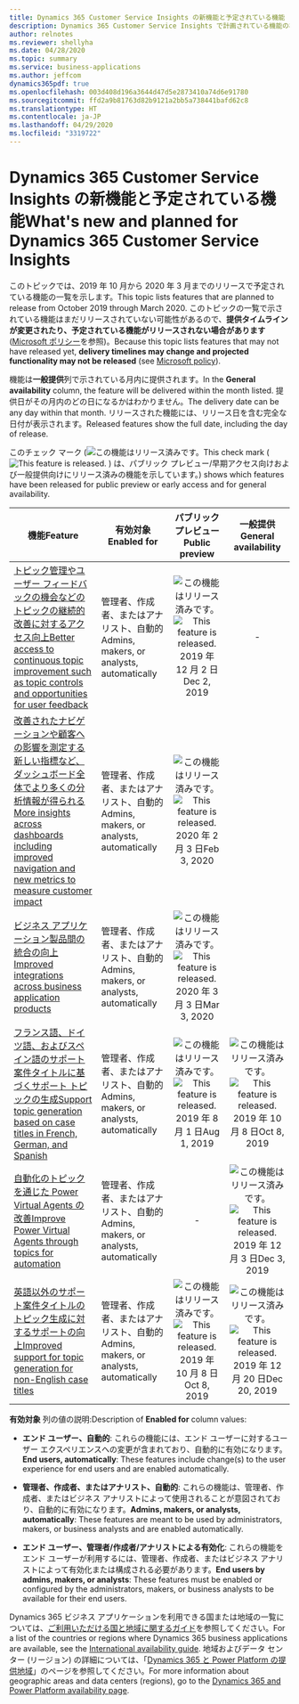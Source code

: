 ```yaml
---
title: Dynamics 365 Customer Service Insights の新機能と予定されている機能 (2019 年リリース ウェーブ 2)
description: Dynamics 365 Customer Service Insights で計画されている機能の概要。
author: relnotes
ms.reviewer: shellyha
ms.date: 04/28/2020
ms.topic: summary
ms.service: business-applications
ms.author: jeffcom
dynamics365pdf: true
ms.openlocfilehash: 003d408d196a3644d47d5e2873410a74d6e91780
ms.sourcegitcommit: ffd2a9b81763d82b9121a2bb5a738441bafd62c8
ms.translationtype: HT
ms.contentlocale: ja-JP
ms.lasthandoff: 04/29/2020
ms.locfileid: "3319722"
---
```

# <a name="whats-new-and-planned-for-dynamics-365-customer-service-insights"></a><span data-ttu-id="278c6-103">Dynamics 365 Customer Service Insights の新機能と予定されている機能</span><span class="sxs-lookup"><span data-stu-id="278c6-103">What's new and planned for Dynamics 365 Customer Service Insights</span></span>

<span data-ttu-id="278c6-104">このトピックでは、2019 年 10 月から 2020 年 3 月までのリリースで予定されている機能の一覧を示します。</span><span class="sxs-lookup"><span data-stu-id="278c6-104">This topic lists features that are planned to release from October 2019 through March 2020.</span></span> <span data-ttu-id="278c6-105">このトピックの一覧で示されている機能はまだリリースされていない可能性があるので、**提供タイムラインが変更されたり、予定されている機能がリリースされない場合があります** ([Microsoft ポリシー](https://go.microsoft.com/fwlink/p/?linkid=2007332)を参照)。</span><span class="sxs-lookup"><span data-stu-id="278c6-105">Because this topic lists features that may not have released yet, **delivery timelines may change and projected functionality may not be released** (see [Microsoft policy](https://go.microsoft.com/fwlink/p/?linkid=2007332)).</span></span>

<span data-ttu-id="278c6-106">機能は**一般提供**列で示されている月内に提供されます。</span><span class="sxs-lookup"><span data-stu-id="278c6-106">In the **General availability** column, the feature will be delivered within the month listed.</span></span> <span data-ttu-id="278c6-107">提供日がその月内のどの日になるかはわかりません。</span><span class="sxs-lookup"><span data-stu-id="278c6-107">The delivery date can be any day within that month.</span></span> <span data-ttu-id="278c6-108">リリースされた機能には、リリース日を含む完全な日付が表示されます。</span><span class="sxs-lookup"><span data-stu-id="278c6-108">Released features show the full date, including the day of release.</span></span>

<span data-ttu-id="278c6-109">このチェック マーク (![この機能はリリース済みです。](/dynamics365-release-plan/media/green-checkmark.png "この機能はリリース済みです。")</span><span class="sxs-lookup"><span data-stu-id="278c6-109">This check mark (![This feature is released.](/dynamics365-release-plan/media/green-checkmark.png "This feature is released.")</span></span> <span data-ttu-id="278c6-110">) は、パブリック プレビュー/早期アクセス向けおよび一般提供向けにリリース済みの機能を示しています。</span><span class="sxs-lookup"><span data-stu-id="278c6-110">) shows which features have been released for public preview or early access and for general availability.</span></span>

| <span data-ttu-id="278c6-111">機能</span><span class="sxs-lookup"><span data-stu-id="278c6-111">Feature</span></span>    | <span data-ttu-id="278c6-112">有効対象</span><span class="sxs-lookup"><span data-stu-id="278c6-112">Enabled for</span></span>    |  <span data-ttu-id="278c6-113">パブリック プレビュー</span><span class="sxs-lookup"><span data-stu-id="278c6-113">Public preview</span></span> |  <span data-ttu-id="278c6-114">一般提供</span><span class="sxs-lookup"><span data-stu-id="278c6-114">General availability</span></span> | 
| ---------- |---------------- | :---------------: |:--------------: |
| [<span data-ttu-id="278c6-115">トピック管理やユーザー フィードバックの機会などのトピックの継続的改善に対するアクセス向上</span><span class="sxs-lookup"><span data-stu-id="278c6-115">Better access to continuous topic improvement such as topic controls and opportunities for user feedback</span></span>](continuous-topic-improvement-such-as-additional-topic-controls-opportunities-user-feedback.md) | <span data-ttu-id="278c6-116">管理者、作成者、またはアナリスト、自動的</span><span class="sxs-lookup"><span data-stu-id="278c6-116">Admins, makers, or analysts, automatically</span></span>| <span data-ttu-id="278c6-117">![この機能はリリース済みです。](/dynamics365-release-plan/media/green-checkmark.png "この機能はリリース済みです。")</span><span class="sxs-lookup"><span data-stu-id="278c6-117">![This feature is released.](/dynamics365-release-plan/media/green-checkmark.png "This feature is released.")</span></span> <span data-ttu-id="278c6-118">2019 年 12 月 2 日</span><span class="sxs-lookup"><span data-stu-id="278c6-118">Dec 2, 2019</span></span>|- | 
| [<span data-ttu-id="278c6-119">改善されたナビゲーションや顧客への影響を測定する新しい指標など、ダッシュボード全体でより多くの分析情報が得られる</span><span class="sxs-lookup"><span data-stu-id="278c6-119">More insights across dashboards including improved navigation and new metrics to measure customer impact</span></span>](additional-ai-capabilities-such-as-anomaly-detection-prediction-sentiment-analysis.md) | <span data-ttu-id="278c6-120">管理者、作成者、またはアナリスト、自動的</span><span class="sxs-lookup"><span data-stu-id="278c6-120">Admins, makers, or analysts, automatically</span></span>| <span data-ttu-id="278c6-121">![この機能はリリース済みです。](/dynamics365-release-plan/media/green-checkmark.png "この機能はリリース済みです。")</span><span class="sxs-lookup"><span data-stu-id="278c6-121">![This feature is released.](/dynamics365-release-plan/media/green-checkmark.png "This feature is released.")</span></span> <span data-ttu-id="278c6-122">2020 年 2 月 3 日</span><span class="sxs-lookup"><span data-stu-id="278c6-122">Feb 3, 2020</span></span>| | 
| [<span data-ttu-id="278c6-123">ビジネス アプリケーション製品間の統合の向上</span><span class="sxs-lookup"><span data-stu-id="278c6-123">Improved integrations across business application products</span></span>](improved-integrations-across-business-application-products.md) | <span data-ttu-id="278c6-124">管理者、作成者、またはアナリスト、自動的</span><span class="sxs-lookup"><span data-stu-id="278c6-124">Admins, makers, or analysts, automatically</span></span>| <span data-ttu-id="278c6-125">![この機能はリリース済みです。](/dynamics365-release-plan/media/green-checkmark.png "この機能はリリース済みです。")</span><span class="sxs-lookup"><span data-stu-id="278c6-125">![This feature is released.](/dynamics365-release-plan/media/green-checkmark.png "This feature is released.")</span></span> <span data-ttu-id="278c6-126">2020 年 3 月 3 日</span><span class="sxs-lookup"><span data-stu-id="278c6-126">Mar 3, 2020</span></span>| | 
| [<span data-ttu-id="278c6-127">フランス語、ドイツ語、およびスペイン語のサポート案件タイトルに基づくサポート トピックの生成</span><span class="sxs-lookup"><span data-stu-id="278c6-127">Support topic generation based on case titles in French, German, and Spanish</span></span>](support-topic-generation-based-case-titles-french-german-spanish.md) | <span data-ttu-id="278c6-128">管理者、作成者、またはアナリスト、自動的</span><span class="sxs-lookup"><span data-stu-id="278c6-128">Admins, makers, or analysts, automatically</span></span>| <span data-ttu-id="278c6-129">![この機能はリリース済みです。](/dynamics365-release-plan/media/green-checkmark.png "この機能はリリース済みです。")</span><span class="sxs-lookup"><span data-stu-id="278c6-129">![This feature is released.](/dynamics365-release-plan/media/green-checkmark.png "This feature is released.")</span></span> <span data-ttu-id="278c6-130">2019 年 8 月 1 日</span><span class="sxs-lookup"><span data-stu-id="278c6-130">Aug 1, 2019</span></span>|<span data-ttu-id="278c6-131">![この機能はリリース済みです。](/dynamics365-release-plan/media/green-checkmark.png "この機能はリリース済みです。")</span><span class="sxs-lookup"><span data-stu-id="278c6-131">![This feature is released.](/dynamics365-release-plan/media/green-checkmark.png "This feature is released.")</span></span> <span data-ttu-id="278c6-132">2019 年 10 月 8 日</span><span class="sxs-lookup"><span data-stu-id="278c6-132">Oct 8, 2019</span></span> | 
| [<span data-ttu-id="278c6-133">自動化のトピックを通じた Power Virtual Agents の改善</span><span class="sxs-lookup"><span data-stu-id="278c6-133">Improve Power Virtual Agents through topics for automation</span></span>](improve-dynamics-365-virtual-agent-customer-service-through-topics-automation.md) | <span data-ttu-id="278c6-134">管理者、作成者、またはアナリスト、自動的</span><span class="sxs-lookup"><span data-stu-id="278c6-134">Admins, makers, or analysts, automatically</span></span>| -|<span data-ttu-id="278c6-135">![この機能はリリース済みです。](/dynamics365-release-plan/media/green-checkmark.png "この機能はリリース済みです。")</span><span class="sxs-lookup"><span data-stu-id="278c6-135">![This feature is released.](/dynamics365-release-plan/media/green-checkmark.png "This feature is released.")</span></span> <span data-ttu-id="278c6-136">2019 年 12 月 3 日</span><span class="sxs-lookup"><span data-stu-id="278c6-136">Dec 3, 2019</span></span> | 
| [<span data-ttu-id="278c6-137">英語以外のサポート案件タイトルのトピック生成に対するサポートの向上</span><span class="sxs-lookup"><span data-stu-id="278c6-137">Improved support for topic generation for non-English case titles</span></span>](improved-support-topic-generation-non-english-case-titles.md) | <span data-ttu-id="278c6-138">管理者、作成者、またはアナリスト、自動的</span><span class="sxs-lookup"><span data-stu-id="278c6-138">Admins, makers, or analysts, automatically</span></span>| <span data-ttu-id="278c6-139">![この機能はリリース済みです。](/dynamics365-release-plan/media/green-checkmark.png "この機能はリリース済みです。")</span><span class="sxs-lookup"><span data-stu-id="278c6-139">![This feature is released.](/dynamics365-release-plan/media/green-checkmark.png "This feature is released.")</span></span> <span data-ttu-id="278c6-140">2019 年 10 月 8 日</span><span class="sxs-lookup"><span data-stu-id="278c6-140">Oct 8, 2019</span></span>|<span data-ttu-id="278c6-141">![この機能はリリース済みです。](/dynamics365-release-plan/media/green-checkmark.png "この機能はリリース済みです。")</span><span class="sxs-lookup"><span data-stu-id="278c6-141">![This feature is released.](/dynamics365-release-plan/media/green-checkmark.png "This feature is released.")</span></span> <span data-ttu-id="278c6-142">2019 年 12 月 20 日</span><span class="sxs-lookup"><span data-stu-id="278c6-142">Dec 20, 2019</span></span> | 

<span data-ttu-id="278c6-143">**有効対象** 列の値の説明:</span><span class="sxs-lookup"><span data-stu-id="278c6-143">Description of **Enabled for** column values:</span></span>

- <span data-ttu-id="278c6-144">**エンド ユーザー、自動的**: これらの機能には、エンド ユーザーに対するユーザー エクスペリエンスへの変更が含まれており、自動的に有効になります。</span><span class="sxs-lookup"><span data-stu-id="278c6-144">**End users, automatically**: These features include change(s) to the user experience for end users and are enabled automatically.</span></span>

- <span data-ttu-id="278c6-145">**管理者、作成者、またはアナリスト、自動的**: これらの機能は、管理者、作成者、またはビジネス アナリストによって使用されることが意図されており、自動的に有効になります。</span><span class="sxs-lookup"><span data-stu-id="278c6-145">**Admins, makers, or analysts, automatically**: These features are meant to be used by administrators, makers, or business analysts and are enabled automatically.</span></span>

- <span data-ttu-id="278c6-146">**エンド ユーザー、管理者/作成者/アナリストによる有効化**: これらの機能をエンド ユーザーが利用するには、管理者、作成者、またはビジネス アナリストによって有効化または構成される必要があります。</span><span class="sxs-lookup"><span data-stu-id="278c6-146">**End users by admins, makers, or analysts**: These features must be enabled or configured by the administrators, makers, or business analysts to be available for their end users.</span></span>

<span data-ttu-id="278c6-147">Dynamics 365 ビジネス アプリケーションを利用できる国または地域の一覧については、[ご利用いただける国と地域に関するガイド](https://aka.ms/dynamics_365_international_availability_deck)を参照してください。</span><span class="sxs-lookup"><span data-stu-id="278c6-147">For a list of the countries or regions where Dynamics 365 business applications are available, see the [International availability guide](https://aka.ms/dynamics_365_international_availability_deck).</span></span>  <span data-ttu-id="278c6-148">地域およびデータ センター (リージョン) の詳細については、「[Dynamics 365 と Power Platform の提供地域](https://aka.ms/BusinessAppsGeoAvailability)」のページを参照してください。</span><span class="sxs-lookup"><span data-stu-id="278c6-148">For more information about geographic areas and data centers (regions),  go to the [Dynamics 365 and Power Platform availability page](https://aka.ms/BusinessAppsGeoAvailability).</span></span>
